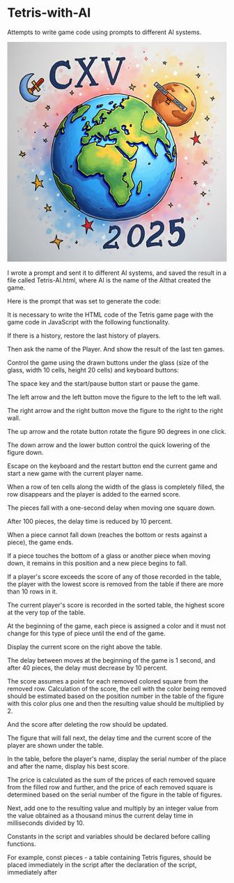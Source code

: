 # Tetris-with-AI
Attempts to write game code using prompts to different AI systems.

![All the best in 2025!](2025.jpeg?raw=true "Tetris from AI at start of 2025 year!")

I wrote a prompt and sent it to different AI systems, and saved the result in a file called Tetris-AI.html, where AI is the name of the AI ​​that created the game.

Here is the prompt that was set to generate the code:


It is necessary to write the HTML code of the Tetris game page with the game code in JavaScript with the following functionality.

If there is a history, restore the last history of players.

Then ask the name of the Player. And show the result of the last ten games.

Control the game using the drawn buttons under the glass (size of the glass, width 10 cells, height 20 cells) and keyboard buttons:

The space key and the start/pause button start or pause the game.

The left arrow and the left button move the figure to the left to the left wall.

The right arrow and the right button move the figure to the right to the right wall.

The up arrow and the rotate button rotate the figure 90 degrees in one click.

The down arrow and the lower button control the quick lowering of the figure down.

Escape on the keyboard and the restart button end the current game and start a new game with the current player name.

When a row of ten cells along the width of the glass is completely filled, the row disappears and the player is added to the earned score.

The pieces fall with a one-second delay when moving one square down.

After 100 pieces, the delay time is reduced by 10 percent.

When a piece cannot fall down (reaches the bottom or rests against a piece), the game ends.

If a piece touches the bottom of a glass or another piece when moving down, it remains in this position and a new piece begins to fall.

If a player's score exceeds the score of any of those recorded in the table, the player with the lowest score is removed from the table if there are more than 10 rows in it.

The current player's score is recorded in the sorted table, the highest score at the very top of the table.

At the beginning of the game, each piece is assigned a color and it must not change for this type of piece until the end of the game.

Display the current score on the right above the table.

The delay between moves at the beginning of the game is 1 second, and after 40 pieces, the delay must decrease by 10 percent.

The score assumes a point for each removed colored square from the removed row. Calculation of the score, the cell with the color being removed should be estimated based on the position number in the table of the figure with this color plus one and then the resulting value should be multiplied by 2.

And the score after deleting the row should be updated.

The figure that will fall next, the delay time and the current score of the player are shown under the table.

In the table, before the player's name, display the serial number of the place and after the name, display his best score.

The price is calculated as the sum of the prices of each removed square from the filled row and further, and the price of each removed square is determined based on the serial number of the figure in the table of figures.

Next, add one to the resulting value and multiply by an integer value from the value obtained as a thousand minus the current delay time in milliseconds divided by 10.

Constants in the script and variables should be declared before calling functions.


For example, const pieces - a table containing Tetris figures, should be placed immediately in the script after the declaration of the script, immediately after <script>. It is necessary to write the code in the form of one html page in accordance with the description above.


![This game is the best result that the AI ​​Deepseek-2 has given.](TetrisDeepseek.png?raw=true "Tetris made by Deepseek")

![This game is the best result that the Grok-2 AI has produced.](TetrisGrok.png?raw=true "Tetris made by Grok-2")

![This game is the best result that the AI ​​Mistral has given.](TetrisMistral.png?raw=true "Tetris made by Mistral")


As a result, I got pages with games.
